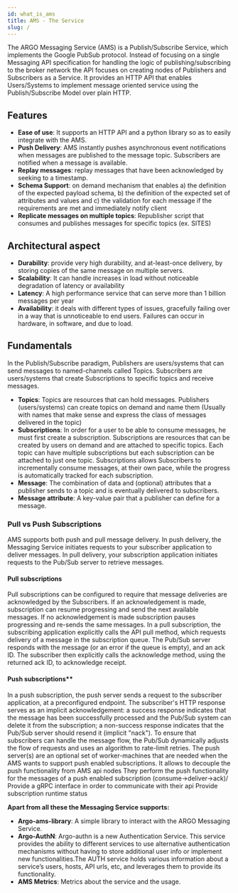 ```yaml
---
id: what_is_ams
title: AMS - The Service 
slug: /
---
```


The ARGO Messaging Service (AMS)  is a Publish/Subscribe Service, which implements the Google PubSub protocol. Instead of focusing on a single Messaging API specification for handling the logic of publishing/subscribing to the broker network the API focuses on creating nodes of Publishers and Subscribers as a Service. It provides an HTTP API that enables Users/Systems to implement message oriented service using the Publish/Subscribe Model over plain HTTP.

## Features 
 - **Ease of use**: It supports an HTTP API and a python library so as to easily integrate with the AMS. 
 - **Push Delivery**: ΑΜS instantly pushes asynchronous event notifications when messages are published to the message topic. Subscribers are notified when a message is available.
 - **Replay messages**: replay messages that have been acknowledged by seeking to a timestamp. 
 - **Schema Support**: on demand mechanism that enables a)  the definition of the expected payload schema, b)  the definition of the expected set of attributes and values and c) the validation for each message if the requirements are met and immediately notify client
 - **Replicate messages on multiple topics**: Republisher script that consumes and publishes messages for specific topics (ex. SITES) 


## Architectural aspect
 - **Durability**: provide very high durability, and at-least-once delivery, by storing copies of the same message on multiple servers.
 - **Scalability**: It can handle increases in load without noticeable degradation of latency or availability
 - **Latency**: A high performance service that can serve more than 1 billion messages per year 
 - **Availability**:  it deals with different types of issues, gracefully failing over in a way that is unnoticeable to end users. Failures can occur in hardware, in software, and due to load.  

## Fundamentals

In the Publish/Subscribe paradigm, Publishers are users/systems that can send messages to named-channels called Topics. Subscribers are users/systems that create Subscriptions to specific topics and receive messages.

 - **Topics**: Topics are resources that can hold messages. Publishers (users/systems) can create topics on demand and name them (Usually with names that make sense and express the class of messages delivered in the topic)
 - **Subscriptions**: In order for a user to be able to consume messages, he must first create a subscription. Subscriptions are resources that can be created by users on demand and are attached to specific topics. Each topic can have multiple subscriptions but each subscription can be attached to just one topic. Subscriptions allows Subscribers to incrementally consume messages, at their own pace, while the progress is automatically tracked for each subscription.
 - **Message**: The combination of data and (optional) attributes that a publisher sends to a topic and is eventually delivered to subscribers.
 - **Message attribute**: A key-value pair that a publisher can define for a message. 

### Pull vs Push Subscriptions
AMS supports both push and pull message delivery. In push delivery, the Messaging Service initiates requests to your subscriber application to deliver messages. In pull delivery, your subscription application initiates requests to the Pub/Sub server to retrieve messages.

#### Pull subscriptions

Pull subscriptions can be configured to require that message deliveries are acknowledged by the Subscribers. If an acknowledgement is made, subscription can resume progressing and send the next available messages. If no acknowledgement is made subscription pauses progressing and re-sends the same messages.
In a pull subscription, the subscribing application explicitly calls the API pull method, which requests delivery of a message in the subscription queue. The Pub/Sub server responds with the message (or an error if the queue is empty), and an ack ID. The subscriber then explicitly calls the acknowledge method, using the returned ack ID, to acknowledge receipt.

#### Push subscriptions**

In a push subscription, the push server sends a request to the subscriber application, at a preconfigured endpoint. The subscriber's HTTP response serves as an implicit acknowledgement: a success response indicates that the message has been successfully processed and the Pub/Sub system can delete it from the subscription; a non-success response indicates that the Pub/Sub server should resend it (implicit "nack"). To ensure that subscribers can handle the message flow, the Pub/Sub dynamically adjusts the flow of requests and uses an algorithm to rate-limit retries.
The push server(s) are an optional set of worker-machines that are needed when the AMS wants to support push enabled subscriptions.
It allows to decouple the push functionality from AMS api nodes
They perform the push functionality for the messages of a push enabled subscription (consume->deliver→ack)/
Provide a gRPC interface in order to communicate with their api
Provide subscription runtime status
 
**Apart from all these the Messaging Service supports:**

 - **Argo-ams-library**: A simple library to interact with the ARGO Messaging Service.
 - **Argo-AuthN**: Argo-authn is a new Authentication Service. This service provides the ability to different services to use alternative authentication mechanisms without having to store additional user info or implement new functionalities.The AUTH service holds various information about a service’s users, hosts, API urls, etc, and leverages them to provide its functionality.
 - **AMS Metrics**: Metrics about the service and the usage.
 
